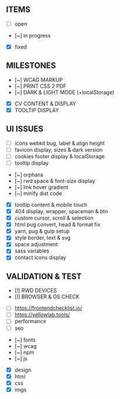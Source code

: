 ## ITEMS

- [ ] open
- [~] in progress
- [x] fixed

## MILESTONES

- [~] WCAG MARKUP
- [~] PRINT CSS 2 PDF
- [~] DARK & LIGHT MODE (+localStorage)
- [x] CV CONTENT & DISPLAY
- [x] TOOLTIP DISPLAY

## UI ISSUES

- [ ] icons webkit bug, label & align height
- [ ] favicon display, sizes & dark version
- [ ] cookies footer display & localStorage
- [ ] tooltip display
- [~] orphans
- [~] rwd space & font-size display
- [~] link hover gradient
- [~] minify dist code
- [x] tooltip content & mobile touch
- [x] 404 display, wrapper, spaceman & btn
- [x] custom cursor, scroll & selection
- [x] html pug convert, head & format fix
- [x] yarn, pug & gulp setup
- [x] style border, text & svg
- [x] space adjustment
- [x] sass variables
- [x] contact icons display

## VALIDATION & TEST

- [!] RWD DEVICES
- [!] BROWSER & OS CHECK
- [ ] https://frontendchecklist.io/
- [ ] https://yellowlab.tools/
- [ ] performance
- [ ] seo
- [~] fonts
- [~] wcag
- [~] npm
- [~] js
- [x] design
- [x] html
- [x] css
- [x] imgs